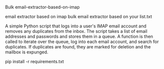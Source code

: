 Bulk email-extractor-based-on-imap

email extractor based on imap bulk email extractor based on your list.txt 

A simple Python script that logs into a user's IMAP email account and removes any duplicates from the inbox. The script takes a list of email addresses and passwords and stores them in a queue. A function is then called to iterate over the queue, log into each email account, and search for duplicates. If duplicates are found, they are marked for deletion and the mailbox is expunged.

pip install -r requirements.txt